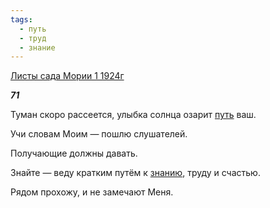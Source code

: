 ```yaml
---
tags:
  - путь
  - труд
  - знание
---
```

[Листы сада Мории 1 1924г](https://127.0.0.1:4002/agni/1924)

___71___

Туман скоро рассеется, улыбка солнца озарит [путь](../../../tags/#путь) ваш.   

Учи словам Моим — пошлю слушателей.   

Получающие должны давать.   

Знайте — веду кратким путём к [знанию](../../../tags/#знание), труду и счастью.   

Рядом прохожу, и не замечают Меня.   

